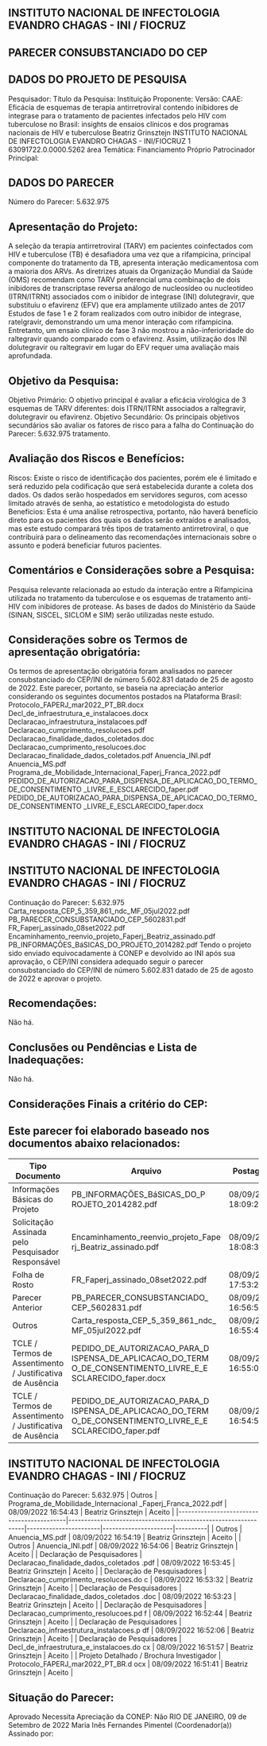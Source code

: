 ## INSTITUTO NACIONAL DE INFECTOLOGIA EVANDRO CHAGAS - INI / FIOCRUZ

## PARECER CONSUBSTANCIADO DO CEP
## DADOS DO PROJETO DE PESQUISA
Pesquisador:
Título da Pesquisa:
Instituição Proponente:
Versão:
CAAE:
Eficácia de esquemas de terapia antirretroviral contendo inibidores de integrase para o tratamento de pacientes
infectados pelo HIV com tuberculose no Brasil: insights de ensaios clínicos e dos programas nacionais de HIV e
tuberculose
Beatriz Grinsztejn
INSTITUTO NACIONAL DE INFECTOLOGIA EVANDRO CHAGAS - INI/FIOCRUZ
1
63091722.0.0000.5262
área Temática:
Financiamento Próprio
Patrocinador Principal:
## DADOS DO PARECER
Número do Parecer:
5.632.975
## Apresentação do Projeto:
A seleção da terapia antirretroviral (TARV) em pacientes coinfectados com HIV e tuberculose (TB) é desafiadora uma vez que a rifampicina, principal componente do tratamento da TB, apresenta interação medicamentosa com a maioria dos ARVs. As diretrizes atuais da Organização Mundial da Saúde (OMS) recomendam como TARV preferencial uma combinação de dois inibidores de transcriptase reversa análogo de nucleosídeo ou nucleotídeo (ITRN/ITRNt) associados com o inibidor de integrase (INI) dolutegravir, que substituiu o efavirenz (EFV) que era amplamente utilizado antes de 2017 Estudos de fase 1 e 2 foram realizados com outro inibidor de integrase, ratelgravir, demonstrando um uma menor interação com rifampicina. Entretanto, um ensaio clínico de fase 3 não mostrou a não-inferioridade do raltegravir quando comparado com o efavirenz. Assim, utilização dos INI dolutegravir ou raltegravir em lugar do EFV requer uma avaliação mais aprofundada.
## Objetivo da Pesquisa:
Objetivo Primário: O objetivo principal é avaliar a eficácia virológica de 3 esquemas de TARV diferentes: dois ITRN/ITRNt associados a raltegravir, dolutegravir ou efavirenz. Objetivo Secundário: Os principais objetivos secundários são avaliar os fatores de risco para a falha do
Continuação do Parecer: 5.632.975
tratamento.
## Avaliação dos Riscos e Benefícios:
Riscos: Existe o risco de identificação dos pacientes, porém ele é limitado e será reduzido pela codificação que será estabelecida durante a coleta dos dados. Os dados serão hospedados em servidores seguros, com acesso limitado através de senha, ao estatístico e metodologista do estudo
Benefícios: Esta é uma análise retrospectiva, portanto, não haverá benefício direto para os pacientes dos quais os dados serão extraídos e analisados, mas este estudo comparará três tipos de tratamento antirretroviral, o que contribuirá para o delineamento das recomendações internacionais sobre o assunto e poderá beneficiar futuros pacientes.
## Comentários e Considerações sobre a Pesquisa:
Pesquisa relevante relacionada ao estudo da interação entre a Rifampicina utilizada no tratamento da tuberculose e os esquemas de tratamento anti-HIV com inibidores de protease.  As bases de dados do Ministério da Saúde (SINAN, SISCEL, SICLOM e SIM) serão utilizadas neste estudo.
## Considerações sobre os Termos de apresentação obrigatória:
Os termos de apresentação obrigatória foram analisados no parecer consubstanciado do CEP/INI de número 5.602.831 datado de 25 de agosto de 2022. Este parecer, portanto, se baseia na apreciação anterior considerando os seguintes documentos postados na Plataforma Brasil:
Protocolo\_FAPERJ\_mar2022\_PT\_BR.docx
Decl\_de\_infraestrutura\_e\_instalacoes.docx
Declaracao\_infraestrutura\_instalacoes.pdf
Declaracao\_cumprimento\_resolucoes.pdf
Declaracao\_finalidade\_dados\_coletados.doc
Declaracao\_cumprimento\_resolucoes.doc
Declaracao\_finalidade\_dados\_coletados.pdf
Anuencia\_INI.pdf
Anuencia\_MS.pdf
Programa\_de\_Mobilidade\_Internacional\_Faperj\_Franca\_2022.pdf
PEDIDO\_DE\_AUTORIZACAO\_PARA\_DISPENSA\_DE\_APLICACAO\_DO\_TERMO\_DE\_CONSENTIMENTO \_LIVRE\_E\_ESCLARECIDO\_faper.pdf
PEDIDO\_DE\_AUTORIZACAO\_PARA\_DISPENSA\_DE\_APLICACAO\_DO\_TERMO\_DE\_CONSENTIMENTO \_LIVRE\_E\_ESCLARECIDO\_faper.docx
## INSTITUTO NACIONAL DE INFECTOLOGIA EVANDRO CHAGAS - INI / FIOCRUZ

## INSTITUTO NACIONAL DE INFECTOLOGIA EVANDRO CHAGAS - INI / FIOCRUZ
Continuação do Parecer: 5.632.975
Carta\_resposta\_CEP\_5\_359\_861\_ndc\_MF\_05jul2022.pdf
PB\_PARECER\_CONSUBSTANCIADO\_CEP\_5602831.pdf
FR\_Faperj\_assinado\_08set2022.pdf
Encaminhamento\_reenvio\_projeto\_Faperj\_Beatriz\_assinado.pdf
PB\_INFORMAÇÕES\_BáSICAS\_DO\_PROJETO\_2014282.pdf
Tendo o projeto sido enviado equivocadamente à CONEP e devolvido ao INI após sua aprovação, o CEP/INI considera adequado seguir o parecer consubstanciado do CEP/INI de número 5.602.831 datado de 25 de agosto de 2022 e aprovar o projeto.
## Recomendações:
Não há.
## Conclusões ou Pendências e Lista de Inadequações:
Não há.
## Considerações Finais a critério do CEP:
## Este parecer foi elaborado baseado nos documentos abaixo relacionados:
| Tipo Documento                                            | Arquivo                                                                                                      | Postagem            | Autor              | Situação   |
|-----------------------------------------------------------|--------------------------------------------------------------------------------------------------------------|---------------------|--------------------|------------|
| Informações Básicas do Projeto                            | PB_INFORMAÇÕES_BáSICAS_DO_P ROJETO_2014282.pdf                                                               | 08/09/2022 18:09:21 |                    | Aceito     |
| Solicitação Assinada pelo Pesquisador Responsável         | Encaminhamento_reenvio_projeto_Fape rj_Beatriz_assinado.pdf                                                  | 08/09/2022 18:08:34 | Beatriz Grinsztejn | Aceito     |
| Folha de Rosto                                            | FR_Faperj_assinado_08set2022.pdf                                                                             | 08/09/2022 17:53:23 | Beatriz Grinsztejn | Aceito     |
| Parecer Anterior                                          | PB_PARECER_CONSUBSTANCIADO_ CEP_5602831.pdf                                                                  | 08/09/2022 16:56:56 | Beatriz Grinsztejn | Aceito     |
| Outros                                                    | Carta_resposta_CEP_5_359_861_ndc_ MF_05jul2022.pdf                                                           | 08/09/2022 16:55:47 | Beatriz Grinsztejn | Aceito     |
| TCLE / Termos de Assentimento / Justificativa de Ausência | PEDIDO_DE_AUTORIZACAO_PARA_D ISPENSA_DE_APLICACAO_DO_TERM O_DE_CONSENTIMENTO_LIVRE_E_E SCLARECIDO_faper.docx | 08/09/2022 16:55:00 | Beatriz Grinsztejn | Aceito     |
| TCLE / Termos de Assentimento / Justificativa de Ausência | PEDIDO_DE_AUTORIZACAO_PARA_D ISPENSA_DE_APLICACAO_DO_TERM O_DE_CONSENTIMENTO_LIVRE_E_E SCLARECIDO_faper.pdf  | 08/09/2022 16:54:53 | Beatriz Grinsztejn | Aceito     |
## INSTITUTO NACIONAL DE INFECTOLOGIA EVANDRO CHAGAS - INI / FIOCRUZ

Continuação do Parecer: 5.632.975
| Outros                                    | Programa_de_Mobilidade_Internacional _Faperj_Franca_2022.pdf   | 08/09/2022 16:54:43   | Beatriz Grinsztejn   | Aceito   |
|-------------------------------------------|----------------------------------------------------------------|-----------------------|----------------------|----------|
| Outros                                    | Anuencia_MS.pdf                                                | 08/09/2022 16:54:19   | Beatriz Grinsztejn   | Aceito   |
| Outros                                    | Anuencia_INI.pdf                                               | 08/09/2022 16:54:06   | Beatriz Grinsztejn   | Aceito   |
| Declaração de Pesquisadores               | Declaracao_finalidade_dados_coletados .pdf                     | 08/09/2022 16:53:45   | Beatriz Grinsztejn   | Aceito   |
| Declaração de Pesquisadores               | Declaracao_cumprimento_resolucoes.do c                         | 08/09/2022 16:53:32   | Beatriz Grinsztejn   | Aceito   |
| Declaração de Pesquisadores               | Declaracao_finalidade_dados_coletados .doc                     | 08/09/2022 16:53:23   | Beatriz Grinsztejn   | Aceito   |
| Declaração de Pesquisadores               | Declaracao_cumprimento_resolucoes.pd f                         | 08/09/2022 16:52:44   | Beatriz Grinsztejn   | Aceito   |
| Declaração de Pesquisadores               | Declaracao_infraestrutura_instalacoes.p df                     | 08/09/2022 16:52:06   | Beatriz Grinsztejn   | Aceito   |
| Declaração de Pesquisadores               | Decl_de_infraestrutura_e_instalacoes.do cx                     | 08/09/2022 16:51:57   | Beatriz Grinsztejn   | Aceito   |
| Projeto Detalhado / Brochura Investigador | Protocolo_FAPERJ_mar2022_PT_BR.d ocx                           | 08/09/2022 16:51:41   | Beatriz Grinsztejn   | Aceito   |
## Situação do Parecer:
Aprovado
Necessita Apreciação da CONEP:
Não
RIO DE JANEIRO, 09 de Setembro de 2022
Maria Inês Fernandes Pimentel (Coordenador(a)) Assinado por:

